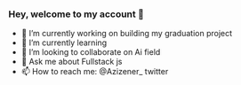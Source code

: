 ### Hey, welcome to my account 👋

- 🔭 I’m currently working on building my graduation project
- 🌱 I’m currently learning 
- 👯 I’m looking to collaborate on Ai field
- 💬 Ask me about Fullstack js
- 📫 How to reach me: @Azizener_ twitter

